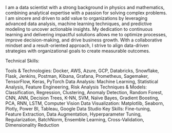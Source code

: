 I am a data scientist with a strong background in physics and mathematics, combining analytical expertise with a passion for solving complex problems. I am sincere and driven to add value to organizations by leveraging advanced data analysis, machine learning techniques, and predictive modeling to uncover actionable insights. My dedication to continuous learning and delivering impactful solutions allows me to optimize processes, improve decision-making, and drive business growth. With a collaborative mindset and a result-oriented approach, I strive to align data-driven strategies with organizational goals to create measurable outcomes.

Technical Skills:

Tools & Technologies: Docker, AWS, Azure, GCP, Databricks, Snowflake, Flask, Jenkins, Postman, Kibana, Grafana, Prometheus, Sagemaker, TensorFlow, Keras, PyTorch
Data Analysis: Machine Learning, Statistical Analysis, Feature Engineering, Risk Analysis
Techniques & Models: Classification, Regression, Clustering, Anomaly Detection, Random Forest, CNN, ANN, Decision Trees, K-NN, SVM, Naïve Bayes, Gradient Boosting, PCA, RNN, LSTM, Computer Vision
Data Visualization: Matplotlib, Seaborn, Plotly, Power BI, Tableau, Google Data Studio
Key Skills: Fine-tuning, Feature Extraction, Data Augmentation, Hyperparameter Tuning, Regularization, BatchNorm, Ensemble Learning, Cross-Validation, Dimensionality Reduction

<!---
sharmaraghav644/sharmaraghav644 is a ✨ special ✨ repository because its `README.md` (this file) appears on your GitHub profile.
You can click the Preview link to take a look at your changes.
--->
